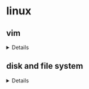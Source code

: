 # linux

## vim 
<details>

[Quick Movement](https://medium.com/usevim/vim-101-quick-movement-c12889e759e0)

[How to Search ](https://linuxize.com/post/vim-search/)

[Find and Replace](https://www.warp.dev/terminus/vim-find-and-replace#using-slash-and-dot)

[My basic vim setup ](https://dev.to/ethand91/my-basic-vim-setup-5hdf)

[vimconfig --simple and sane vim configuration](https://vimconfig.com/)
  
[A basic .vimrc file that will serve as a good template on which to build. ](https://gist.github.com/simonista/8703722)

</details>

## disk and file system
<details>

[How to Partition and Format Disk Drives on Linux](https://www.cherryservers.com/blog/how-to-partition-and-format-disk-drives-on-linux)

[Linux Format Disk Guide](https://www.easeus.com/computer-instruction/linux-format-disk.html)

```
lsblk -f
sudo mkfs -I -t vfat /dev/sdb

fdisk -l

```
</details>
